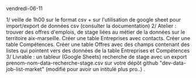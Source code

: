 vendredi-06-11

 1/ veille de 1h00 sur le format csv + sur l'utilisation de google sheet pour import/export de données csv (consulter la documentation) 2/ Atelier : trouver des offres d'emplois, de stage liées au métier de la données sur le territoire aix-marseille. Créer une table Entreprises avec contacts. Créer une table Compétences. Créer une table Offres  avec des champs contenant des listes qui pointent vers des données de la table Entreprises et Compétences 3/ Livrable : un tableur (Google Sheets) recherche de stage avec un export prenom-nom-data-recherche-stage.csv sur votre dépôt github "dev-data-job-list-market" (modifié pour avoir un intitulé plus pro..)  . 

